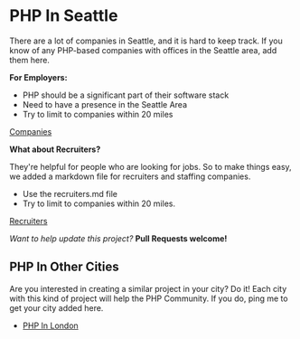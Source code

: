 
# PHP In Seattle

There are a lot of companies in Seattle, and it is hard to keep track. If you 
know of any PHP-based companies with offices in the Seattle area, add them here. 

**For Employers:**

* PHP should be a significant part of their software stack  
* Need to have a presence in the Seattle Area
* Try to limit to companies within 20 miles

[Companies](companies.md) 

**What about Recruiters?**

They're helpful for people who are looking for jobs. So to make things easy, we added a markdown file for recruiters and staffing companies.

* Use the recruiters.md file
* Try to limit to companies within 20 miles.

[Recruiters](recruiters.md)
 
_Want to help update this project?_ **Pull Requests welcome!**

## PHP In Other Cities

Are you interested in creating a similar project in your city? Do it! Each city 
with this kind of project will help the PHP Community. If you do, ping me to 
get your city added here.   

* [PHP In London](https://github.com/alister/php-in-london)



